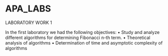 # APA_LABS

LABORATORY WORK 1 

In the first laboratory we had the following objectives:
• Study and analyze different algorithms for determining Fibonacci n-th term.
• Theoretical analysis of algorithms
• Determination of time and asymptotic complexity of algorithms

